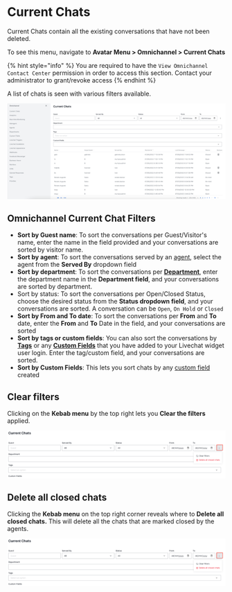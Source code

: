 # Current Chats

Current Chats contain all the existing conversations that have not been deleted.

To see this menu, navigate to **Avatar Menu  > Omnichannel > Current Chats**

{% hint style="info" %}
You are required to have the `View Omnichannel Contact Center` permission in order to access this section. Contact your administrator to grant/revoke access
{% endhint %}

A list of chats is seen with various filters available.

![](<../../.gitbook/assets/Omnichannel Current Chats.png>)

## Omnichannel Current Chat Filters

* **Sort by Guest name**: To sort the conversations per Guest/Visitor's name, enter the name in the field provided and your conversations are sorted by visitor name.
* **Sort by agent**: To sort the conversations served by an [agent](agents.md), select the agent from the **Served By** dropdown field
* **Sort by department**: To sort the conversations per [**Department**](departments.md), enter the department name in the **Department field**, and your conversations are sorted by department.
* Sort by status: To sort the conversations per Open/Closed Status, choose the desired status from the **Status dropdown field**, and your conversations are sorted. A conversation can be `Open`, `On Hold` or `Closed`
* **Sort by From and To date**: To sort the conversations per **From** and **To** date, enter the **From** and **To** Date in the field, and your conversations are sorted
* **Sort by tags or custom fields**: You can also sort the conversations by [**Tags**](tags-managers-guide.md) or any [**Custom Fields**](custom-fields.md) that you have added to your Livechat widget user login. Enter the tag/custom field, and your conversations are sorted.
* **Sort by Custom Fields**: This lets you sort chats by any [custom field](custom-fields.md) created

## Clear filters

Clicking on the **Kebab menu** by the top right lets you **Clear the filters** applied.

![Clear filters](<../../.gitbook/assets/Clear filters.png>)

## Delete all closed chats

Clicking the **Kebab menu** on the top right corner reveals where to **Delete all closed chats.** This will delete all the chats that are marked closed by the agents.

![Delete all closed chats ](<../../.gitbook/assets/Clear filters.png>)
